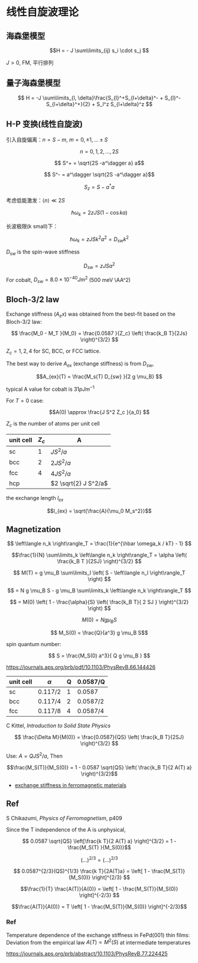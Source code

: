 # 线性自旋波理论

## 海森堡模型

$$H = - J \sum\limits_{ij} s_i \cdot s_j   $$


$J>0$, FM, 平行排列

## 量子海森堡模型

$$ H = -J \sum\limits_{l, \delta}\frac{S_{l}^+S_{l+\delta}^- + S_{l}^-S_{l+\delta}^+}{2} + S_l^z S_{l+\delta}^z $$ 

## H-P 变换(线性自旋波)

引入自旋偏离：$n = S - m$, $m = 0, \pm 1, ... \pm S$

$$ n = 0, 1, 2, ..., 2S $$


$$ S^+ = \sqrt{2S -a^\dagger a} a$$


$$ S^- = a^\dagger \sqrt{2S -a^\dagger a}$$

$$ S_z = S - a^\dagger a $$

考虑低能激发：$\left\langle n \right\rangle \ll 2S$

$$ \hbar \omega_k = 2 z JS (1 - \cos ka) $$

长波极限(k small)下：

$$\hbar \omega_k = zJS k^2a^2 = D_{sw} k^2 $$

$D_{sw}$ is the spin-wave stiffness

$$D_{sw} = z J S a^2$$

For cobalt, $D_{sw} = 8.0 \times 10^{-40 } J m^2$ (500 meV \AA^2)

## Bloch-3/2 law

Exchange stiffness ($A_ex$) was obtained from the best-fit based on the Bloch-3/2 law:

$$ \frac{M_0 - M_T }{M_0} = \frac{0.0587 }{Z_c} \left( \frac{k_B T}{2Js} \right)^{3/2} $$

$Z_c = 1, 2, 4$ for SC, BCC, or FCC lattice.

The best way to derive $A_{ex}$ (exchange stiffness) is from $D_{sw}$,

$$A_{ex}(T) =  \frac{M_s(T) D_{sw} }{2 g \mu_B} $$

typical A value for cobalt is $31 pJ m^{-1}$

For $T=0$ case:

$$A(0) \approx \frac{J S^2 Z_c }{a_0}  $$

$Z_c$ is the number of atoms per unit cell

unit cell | $Z_c$ | A
--- | --- | ---
sc | 1 | $J S^2/a$
bcc | 2 | $2 J S^2/a$
fcc | 4 | $4 J S^2/a$
hcp |  | $2 \sqrt{2} J S^2/a$ 

the exchange length $l_{ex}$

$$l_{ex} = \sqrt{\frac{A}{\mu_0 M_s^2}}$$

## Magnetization

$$ \left\langle n_k \right\rangle_T = \frac{1}{e^{\hbar \omega_k / kT} - 1} $$

$$\frac{1}{N} \sum\limits_k \left\langle n_k \right\rangle_T = \alpha \left( \frac{k_B T }{2SJ} \right)^{3/2}  $$

$$ M(T) = g \mu_B \sum\limits_l \left( S - \left\langle n_l \right\rangle_T \right) $$


$$ = N g \mu_B S - g \mu_B \sum\limits_k \left\langle n_k \right\rangle_T  $$

$$ = M(0) \left( 1  - \frac{\alpha}{S} \left( \frac{k_B T}{ 2 SJ }  \right)^{3/2} \right) $$

$$ M(0) = N g \mu_B S $$


$$ M_S(0) = \frac{Q}{a^3} g \mu_B S$$


spin quantum number:

$$ S = \frac{M_S(0) a^3}{ Q g \mu_B } $$

https://journals.aps.org/prb/pdf/10.1103/PhysRevB.66.144426

unit cell   | $\alpha$ | Q | 0.0587/Q
--- | --- | --- | ---
sc | 0.117/2 | 1 | 0.0587
bcc | 0.117/4 | 2 | 0.0587/2
fcc | 0.117/8 | 4 | 0.0587/4

C Kittel, _Introduction to Solid State Physics_

$$ \frac{\Delta M}{M(0)} = \frac{0.0587}{QS} \left( \frac{k_B T}{2SJ} \right)^{3/2} $$

Use: $A = QJS^2/a$, Then

$$\frac{M_S(T)}{M_S(0)} = 1 - 0.0587 \sqrt{QS} \left( \frac{k_B T}{2 A(T) a} \right)^{3/2}$$

- [exchange stiffness in ferromagnetic materials](https://www.researchgate.net/post/What_is_exchange_stiffness_in_ferromagnetic_materials_and_what_is_the_role_of_exchange_stiffness)

## Ref

S Chikazumi, _Physics of Ferromagnetism_, p409


Since the T independence of the A is unphysical,

$$ 0.0587 \sqrt{QS} \left[\frac{k T}{2 A(T) a}  \right]^{3/2} = 1 - \frac{M_S(T) }{M_S(0)}$$

$$ (...)^{2/3} = (...)^{2/3} $$

$$ 0.0587^{2/3}(QS)^{1/3} \frac{k T}{2A(T)a} = \left[ 1 - \frac{M_S(T)}{M_S(0)} \right]^{2/3} $$

$$\frac{1}{T} \frac{A(T)}{A(0)} = \left[ 1 - \frac{M_S(T)}{M_S(0)} \right]^{-2/3} $$

$$\frac{A(T)}{A(0)} = T \left[ 1 - \frac{M_S(T)}{M_S(0)} \right]^{-2/3}$$

### Ref

Temperature dependence of the exchange stiffness in FePd(001) thin films: Deviation from the empirical law $A(T) \propto M^2(S)$ at intermediate temperatures

https://journals.aps.org/prb/abstract/10.1103/PhysRevB.77.224425
